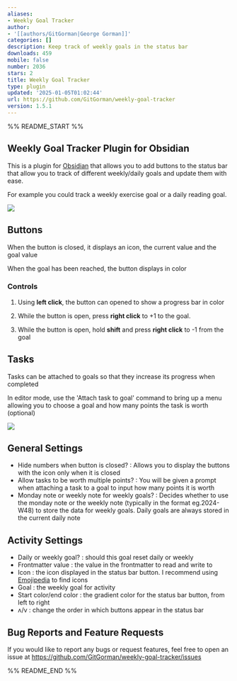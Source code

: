 ```yaml
---
aliases:
- Weekly Goal Tracker
author:
- '[[authors/GitGorman|George Gorman]]'
categories: []
description: Keep track of weekly goals in the status bar
downloads: 459
mobile: false
number: 2036
stars: 2
title: Weekly Goal Tracker
type: plugin
updated: '2025-01-05T01:02:44'
url: https://github.com/GitGorman/weekly-goal-tracker
version: 1.5.1
---
```


%% README_START %%

## Weekly Goal Tracker Plugin for Obsidian
This is a plugin for [Obsidian](https://obsidian.md) that allows you to add buttons to the status bar that allow you to track of different weekly/daily goals and update them with ease. 

For example you could track a weekly exercise goal or a daily reading goal.

![](https://raw.githubusercontent.com/GitGorman/weekly-goal-tracker/HEAD/Images/demo1.gif)
## Buttons
When the button is closed, it displays an icon, the current value and the goal value

When the goal has been reached, the button displays in color

### Controls

1. Using **left click**, the button can opened to show a progress bar in color

2. While the button is open, press **right click** to +1 to the goal.

3. While the button is open, hold **shift** and press **right click** to -1 from the goal

## Tasks
Tasks can be attached to goals so that they increase its progress when completed

In editor mode, use the 'Attach task to goal' command to bring up a menu allowing you to choose a goal and how many points the task is worth (optional)

![](https://raw.githubusercontent.com/GitGorman/weekly-goal-tracker/HEAD/Images/demo2.gif)
## General Settings
- Hide numbers when button is closed? : Allows you to display the buttons with the icon only when it is closed
- Allow tasks to be worth multiple points? : You will be given a prompt when attaching a task to a goal to input how many points it is worth
- Monday note or weekly note for weekly goals? : Decides whether to use the monday note or the weekly note (typically in the format eg.2024-W48) to store the data for weekly goals. Daily goals are always stored in the current daily note
## Activity Settings
- Daily or weekly goal? : should this goal reset daily or weekly
- Frontmatter value : the value in the frontmatter to read and write to
- Icon : the icon displayed in the status bar button. I recommend using [Emojipedia](https://emojipedia.org/) to find icons
- Goal : the weekly goal for activity
- Start color/end color : the gradient color for the status bar button, from left to right
- ʌ/v : change the order in which buttons appear in the status bar
## Bug Reports and Feature Requests
If you would like to report any bugs or request features, feel free to open an issue at https://github.com/GitGorman/weekly-goal-tracker/issues


%% README_END %%